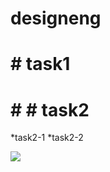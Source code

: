 # designeng
# # task1
# # # task2
 *task2-1
 *task2-2

 ![](https://gitlab.com/picbed/bed/uploads/75985eac80cb11269120d0283ce6a8a5/logo.png)
